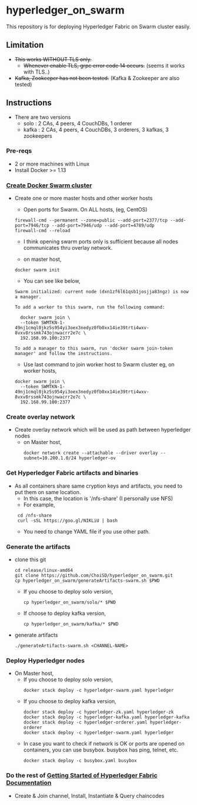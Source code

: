 # hyperledger_on_swarm

This repository is for deploying Hyperledger Fabric on Swarm cluster easily.

## Limitation
* ~~This works WITHOUT TLS only.~~
  - ~~Whenever enable TLS, grpc error code 14 occurs.~~ (seems it works with TLS..)
* ~~Kafka, Zookeeper has not been tested.~~ (Kafka & Zookeeper are also tested)


## Instructions
* There are two versions
  - solo : 2 CAs, 4 peers, 4 CouchDBs, 1 orderer
  - kafka : 2 CAs, 4 peers, 4 CouchDBs, 3 orderers, 3 kafkas, 3 zookeepers
  
### Pre-reqs
- 2 or more machines with Linux
- Install Docker >= 1.13

### [Create Docker Swarm cluster](https://docs.docker.com/engine/swarm/swarm-tutorial/)
* Create one or more master hosts and other worker hosts
  - Open ports for Swarm. On ALL hosts, (eg, CentOS)
  ```
  firewall-cmd --permanent --zone=public --add-port=2377/tcp --add-port=7946/tcp --add-port=7946/udp --add-port=4789/udp
  firewall-cmd --reload
  ```
    - I think opening swarm ports only is sufficient because all nodes communicates thru overlay network.
  
  - on master host,
  ```
  docker swarm init
  ```
  
  - You can see like below,
  ```
  Swarm initialized: current node (dxn1zf6l61qsb1josjja83ngz) is now a manager.
 
  To add a worker to this swarm, run the following command:
 
    docker swarm join \
    --token SWMTKN-1-49nj1cmql0jkz5s954yi3oex3nedyz0fb0xx14ie39trti4wxv-8vxv8rssmk743ojnwacrr2e7c \
    192.168.99.100:2377
 
  To add a manager to this swarm, run 'docker swarm join-token manager' and follow the instructions.
  ```
   - Use last command to join worker host to Swarm cluster
     eg, on worker hosts,
    ```
    docker swarm join \
      --token SWMTKN-1-49nj1cmql0jkz5s954yi3oex3nedyz0fb0xx14ie39trti4wxv-8vxv8rssmk743ojnwacrr2e7c \
      192.168.99.100:2377
    ```
### Create overlay network
* Create overlay network which will be used as path between hyperledger nodes
  - on Master host,
    ```
    docker network create --attachable --driver overlay --subnet=10.200.1.0/24 hyperledger-ov
    ```
### Get Hyperledger Fabric artifacts and binaries
* As all containers share same cryption keys and artifacts, you need to put them on same location.
   - In this case, the location is '/nfs-share' (I personally use NFS)
   - For example,
   ```
    cd /nfs-share
    curl -sSL https://goo.gl/NIKLiU | bash
    ```
    - You need to change YAML file if you use other path.
    
### Generate the artifacts
* clone this git
  ```
  cd release/linux-amd64
  git clone https://github.com/ChoiSD/hyperledger_on_swarm.git
  cp hyperledger_on_swarm/generateArtifacts-swarm.sh $PWD
  ```
  - If you choose to deploy solo version,
    ```
    cp hyperledger_on_swarm/solo/* $PWD
    ```
  - If choose to deploy kafka version,
    ```
    cp hyperledger_on_swarm/kafka/* $PWD
    ```
* generate artifacts
  ```
  ./generateArtifacts-swarm.sh <CHANNEL-NAME>
  ```

### Deploy Hyperledger nodes
* On Master host,
  - If you choose to deploy solo version,
    ```
    docker stack deploy -c hyperledger-swarm.yaml hyperledger
    ```
  - If you choose to deploy kafka version,
    ```
    docker stack deploy -c hyperledger-zk.yaml hyperledger-zk
    docker stack deploy -c hyperledger-kafka.yaml hyperledger-kafka
    docker stack deploy -c hyperledger-orderer.yaml hyperledger-orderer
    docker stack deploy -c hyperledger-swarm.yaml hyperledger
    ```
  - In case you want to check if network is OK or ports are opened on containers, you can use busybox. busybox has ping, telnet, etc. 
    ```
    docker stack deploy -c busybox.yaml busybox
    ```

### Do the rest of [Getting Started of Hyperledger Fabric Documentation](https://hyperledger-fabric.readthedocs.io/en/latest/getting_started.html)
* Create & Join channel, Install, Instantiate & Query chaincodes

